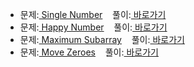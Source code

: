 <ul>
  <li>
    문제:<a href="https://leetcode.com/explore/challenge/card/30-day-leetcoding-challenge/528/week-1/3283/"> Single Number</a>&nbsp;&nbsp;&nbsp;
    풀이:<a href="./leetcode_week-1_3283.js"> 바로가기</a>
  </li>
  <li>
    문제:<a href="https://leetcode.com/explore/challenge/card/30-day-leetcoding-challenge/528/week-1/3284/"> Happy Number</a>&nbsp;&nbsp;&nbsp;
    풀이:<a href="./leetcode_week-1_3284.js"> 바로가기</a>
  </li>
  <li>
    문제:<a href="https://leetcode.com/explore/challenge/card/30-day-leetcoding-challenge/528/week-1/3286/"> Maximum Subarray</a>&nbsp;&nbsp;&nbsp;
    풀이:<a href="./leetcode_week-1_3285.js"> 바로가기</a>
  </li>
  <li>
    문제:<a href="https://leetcode.com/explore/challenge/card/30-day-leetcoding-challenge/528/week-1/3286/"> Move Zeroes</a>&nbsp;&nbsp;&nbsp;
    풀이:<a href="./leetcode_week-1_3286.js"> 바로가기</a>
  </li>
</ul>
